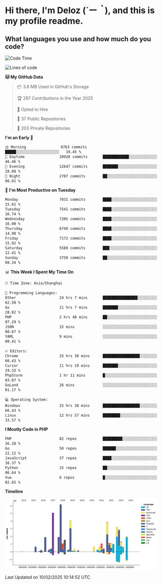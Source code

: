 # **Hi there, I'm Deloz (*´ー｀*), and this is my profile readme.**

## **What languages you use and how much do you code?**

<!--START_SECTION:waka-->
![Code Time](http://img.shields.io/badge/Code%20Time-5%2C638%20hrs%2028%20mins-blue)

![Lines of code](https://img.shields.io/badge/From%20Hello%20World%20I%27ve%20Written-44.7%20million%20lines%20of%20code-blue)

**🐱 My GitHub Data** 

> 📦 3.8 MB Used in GitHub's Storage 
 > 
> 🏆 297 Contributions in the Year 2025
 > 
> 💼 Opted to Hire
 > 
> 📜 37 Public Repositories 
 > 
> 🔑 203 Private Repositories 
 > 
**I'm an Early 🐤** 

```text
🌞 Morning                8763 commits        █████░░░░░░░░░░░░░░░░░░░░   19.45 % 
🌆 Daytime                20928 commits       ████████████░░░░░░░░░░░░░   46.46 % 
🌃 Evening                12647 commits       ███████░░░░░░░░░░░░░░░░░░   28.08 % 
🌙 Night                  2707 commits        ██░░░░░░░░░░░░░░░░░░░░░░░   06.01 % 
```
📅 **I'm Most Productive on Tuesday** 

```text
Monday                   7031 commits        ████░░░░░░░░░░░░░░░░░░░░░   15.61 % 
Tuesday                  7541 commits        ████░░░░░░░░░░░░░░░░░░░░░   16.74 % 
Wednesday                7205 commits        ████░░░░░░░░░░░░░░░░░░░░░   16.00 % 
Thursday                 6749 commits        ████░░░░░░░░░░░░░░░░░░░░░   14.98 % 
Friday                   7172 commits        ████░░░░░░░░░░░░░░░░░░░░░   15.92 % 
Saturday                 5589 commits        ███░░░░░░░░░░░░░░░░░░░░░░   12.41 % 
Sunday                   3758 commits        ██░░░░░░░░░░░░░░░░░░░░░░░   08.34 % 
```


📊 **This Week I Spent My Time On** 

```text
🕑︎ Time Zone: Asia/Shanghai

💬 Programming Languages: 
Other                    24 hrs 7 mins       ████████████████░░░░░░░░░   62.50 % 
Go                       11 hrs 7 mins       ███████░░░░░░░░░░░░░░░░░░   28.82 % 
PHP                      2 hrs 48 mins       ██░░░░░░░░░░░░░░░░░░░░░░░   07.29 % 
JSON                     15 mins             ░░░░░░░░░░░░░░░░░░░░░░░░░   00.67 % 
YAML                     9 mins              ░░░░░░░░░░░░░░░░░░░░░░░░░   00.41 % 

🔥 Editors: 
Chrome                   25 hrs 38 mins      █████████████████░░░░░░░░   66.43 % 
Cursor                   11 hrs 19 mins      ███████░░░░░░░░░░░░░░░░░░   29.33 % 
PhpStorm                 1 hr 11 mins        █░░░░░░░░░░░░░░░░░░░░░░░░   03.07 % 
GoLand                   26 mins             ░░░░░░░░░░░░░░░░░░░░░░░░░   01.17 % 

💻 Operating System: 
Windows                  25 hrs 38 mins      █████████████████░░░░░░░░   66.43 % 
Linux                    12 hrs 57 mins      ████████░░░░░░░░░░░░░░░░░   33.57 % 
```

**I Mostly Code in PHP** 

```text
PHP                      82 repos            █████████░░░░░░░░░░░░░░░░   36.28 % 
Go                       50 repos            ██████░░░░░░░░░░░░░░░░░░░   22.12 % 
JavaScript               37 repos            ████░░░░░░░░░░░░░░░░░░░░░   16.37 % 
Python                   15 repos            ██░░░░░░░░░░░░░░░░░░░░░░░   06.64 % 
Vue                      6 repos             █░░░░░░░░░░░░░░░░░░░░░░░░   02.65 % 
```



**Timeline**

![Lines of Code chart](https://raw.githubusercontent.com/deloz/deloz/main/assets/bar_graph.png)


 Last Updated on 10/02/2025 10:14:52 UTC
<!--END_SECTION:waka-->
